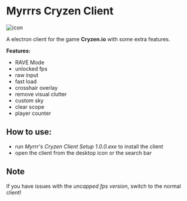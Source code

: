 # Myrrrs Cryzen Client
![icon](/icon.ico)

A electron client for the game **Cryzen.io** with some extra features.

**Features:**
- RAVE Mode
- unlocked fps
- raw input
- fast load
- crosshair overlay
- remove visual clutter
- custom sky
- clear scope
- player counter

## How to use:
- run *Myrrr's Cryzen Client Setup 1.0.0.exe* to install the client
- open the client from the desktop icon or the search bar

## Note
If you have issues with the *uncapped fps version*, switch to the normal client!
